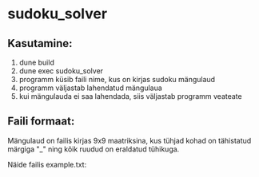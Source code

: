 # sudoku_solver

## Kasutamine:

1. dune build
2. dune exec sudoku_solver
3. programm küsib faili nime, kus on kirjas sudoku mängulaud
4. programm väljastab lahendatud mängulaua
5. kui mängulauda ei saa lahendada, siis väljastab programm veateate

## Faili formaat:
Mängulaud on failis kirjas 9x9 maatriksina, kus tühjad kohad on tähistatud märgiga "_" ning kõik ruudud on eraldatud tühikuga.

Näide failis example.txt: